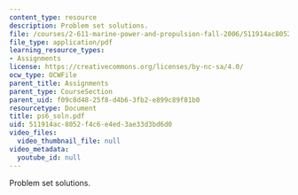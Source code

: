 ```yaml
---
content_type: resource
description: Problem set solutions.
file: /courses/2-611-marine-power-and-propulsion-fall-2006/511914ac8052f4c6e4ed3ae33d3bd6d0_ps6_soln.pdf
file_type: application/pdf
learning_resource_types:
- Assignments
license: https://creativecommons.org/licenses/by-nc-sa/4.0/
ocw_type: OCWFile
parent_title: Assignments
parent_type: CourseSection
parent_uid: f09c8d48-25f8-d4b6-3fb2-e899c89f81b0
resourcetype: Document
title: ps6_soln.pdf
uid: 511914ac-8052-f4c6-e4ed-3ae33d3bd6d0
video_files:
  video_thumbnail_file: null
video_metadata:
  youtube_id: null
---
```

Problem set solutions.